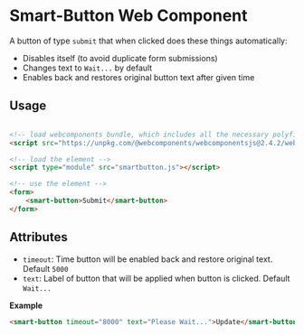# Smart-Button Web Component

A button of type `submit` that when clicked does these things automatically:

- Disables itself (to avoid duplicate form submissions)
- Changes text to `Wait...` by default
- Enables back and restores original button text after given time


## Usage


````html

<!-- load webcomponents bundle, which includes all the necessary polyfills -->
<script src="https://unpkg.com/@webcomponents/webcomponentsjs@2.4.2/webcomponents-bundle.js"></script>

<!-- load the element -->
<script type="module" src="smartbutton.js"></script>

<!-- use the element -->
<form>
    <smart-button>Submit</smart-button>
</form>

````

## Attributes

- `timeout`: Time button will be enabled back and restore original text. Default `5000`
- `text`: Label of button that will be applied when button is clicked. Default `Wait...`

**Example**

````html
<smart-button timeout="8000" text="Please Wait...">Update</smart-button>
````